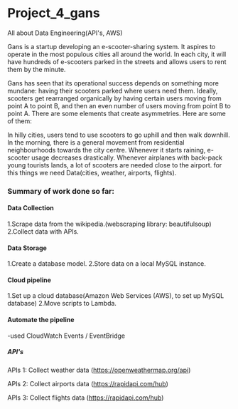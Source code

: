 # Project_4_gans
All about Data Engineering(API's, AWS)

Gans is a startup developing an e-scooter-sharing system. It aspires to operate in the most populous cities all around the world. In each city, it will have hundreds of e-scooters parked in the streets and allows users to rent them by the minute.

Gans has seen that its operational success depends on something more mundane: having their scooters parked where users need them.
Ideally, scooters get rearranged organically by having certain users moving from point A to point B, and then an even number of users moving from point B to point A. There are some elements that create asymmetries. Here are some of them:

In hilly cities, users tend to use scooters to go uphill and then walk downhill.
In the morning, there is a general movement from residential neighbourhoods towards the city centre.
Whenever it starts raining, e-scooter usage decreases drastically.
Whenever airplanes with back-pack young tourists lands, a lot of scooters are needed close to the airport.
for this things we need Data(cities, weather, airports, flights).


### Summary of work done so far:

#### Data Collection
1.Scrape data from the wikipedia.(webscraping library: beautifulsoup)
2.Collect data with APIs.

#### Data Storage
1.Create a database model.
2.Store data on a local MySQL instance.

#### Cloud pipeline
1.Set up a cloud database(Amazon Web Services (AWS), to set up MySQL database)
2.Move scripts to Lambda.

#### Automate the pipeline
-used CloudWatch Events / EventBridge 


##### API's
APIs 1: Collect weather data (https://openweathermap.org/api)

APIs 2: Collect airports data (https://rapidapi.com/hub)

APIs 3: Collect flights data (https://rapidapi.com/hub)

